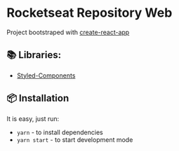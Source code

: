 # Rocketseat Repository Web

Project bootstraped with [create-react-app](https://github.com/facebook/create-react-app)

## 📚 Libraries:

* [Styled-Components](https://styled-components.com/)

## 📦 Installation

It is easy, just run:

* `yarn` - to install dependencies
* `yarn start` - to start development mode
